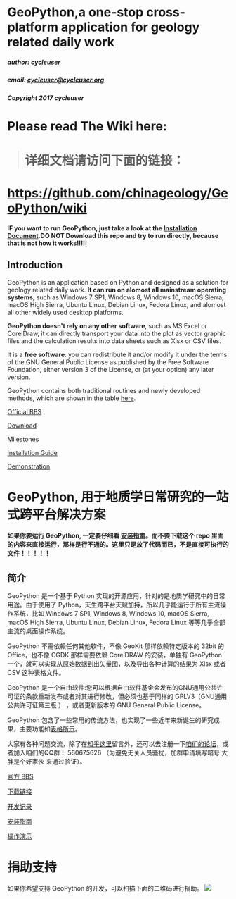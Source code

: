 # GeoPython,a one-stop cross-platform application for geology related daily work


##### author: cycleuser
##### email: cycleuser@cycleuser.org
##### Copyright 2017 cycleuser

# Please read The Wiki here:
>#  详细文档请访问下面的链接：

# https://github.com/chinageology/GeoPython/wiki


#### IF you want to run GeoPython, just take a look at the [Installation Document](https://github.com/chinageology/GeoPython/wiki/Installation).DO NOT Download this repo and try to run directly, because that is not how it works!!!!!




## Introduction


GeoPython is an application based on Python and designed as a solution for geology related daily work. **It can run on alomost all mainstream operating systems**, such as Windows 7 SP1, Windows 8, Windows 10, macOS Sierra, macOS High Sierra, Ubuntu Linux, Debian Linux, Fedora Linux, and alomost all other widely used desktop platforms.

**GeoPython doesn't rely on any other software**, such as MS Excel or CorelDraw, it can directly transport your data into the plot as vector graphic files and the calculation results into data sheets such as Xlsx or CSV files.


It is a **free software**: you can redistribute it and/or modify it under the terms of the GNU General Public License as published by the Free Software Foundation, either version 3 of the License, or (at your option) any later version.

GeoPython contains both traditional routines and newly developed methods, which are shown in the table [here](https://github.com/chinageology/GeoPython/wiki/Functions).

[Official BBS](http://bbs.geopython.com/)

[Download](https://github.com/chinageology/GeoPython/wiki/Download)

[Milestones](https://github.com/chinageology/GeoPython/wiki/Milestones)

[Installation Guide](https://github.com/chinageology/GeoPython/wiki/Installation)


[Demonstration](https://github.com/chinageology/GeoPython/wiki/Demonstration)

# GeoPython, 用于地质学日常研究的一站式跨平台解决方案


#### 如果你要运行 GeoPython, 一定要仔细看 [安装指南](https://github.com/chinageology/GeoPython/wiki/%E5%AE%89%E8%A3%85%E6%8C%87%E5%8D%97)。而不要下载这个 repo 里面的内容来直接运行，那样是行不通的。这里只是放了代码而已，不是直接可执行的文件！！！！！




## 简介


GeoPython 是一个基于 Python 实现的开源应用，针对的是地质学研究中的日常用途。由于使用了 Python，天生跨平台天赋加持，所以几乎能运行于所有主流操作系统，比如 Windows 7 SP1, Windows 8, Windows 10, macOS Sierra, macOS High Sierra, Ubuntu Linux, Debian Linux, Fedora Linux 等等几乎全部主流的桌面操作系统。

GeoPython 不需依赖任何其他软件，不像 GeoKit 那样依赖特定版本的 32bit 的 Office，也不像 CGDK 那样需要依赖 CorelDRAW 的安装，单独有 GeoPython 一个，就可以实现从原始数据到出矢量图，以及导出各种计算的结果为 Xlsx 或者 CSV 这种表格文件。

GeoPython 是一个自由软件:您可以根据自由软件基金会发布的GNU通用公共许可证的条款重新发布或者对其进行修改，但必须也基于同样的 GPLV3（GNU通用公共许可证第三版 ） ，或者更新版本的 GNU General Public License。

GeoPython 包含了一些常用的传统方法，也实现了一些近年来新诞生的研究成果，主要功能如[表格所示](https://github.com/chinageology/GeoPython/wiki/%E5%8A%9F%E8%83%BD%E5%88%97%E8%A1%A8)。

大家有各种问题交流，除了在[知乎这里](https://zhuanlan.zhihu.com/p/30651165?group_id=910460052293672960)留言外，还可以去注册一下[咱们的论坛](bbs.geopython.com)，或者加入咱们的QQ群： 560675626 （为避免无关人员骚扰，加群申请填写暗号 大胖是个好家伙 来通过验证）。


[官方 BBS](http://bbs.geopython.com/)

[下载链接](https://github.com/chinageology/GeoPython/wiki/Download)

[开发记录](https://github.com/chinageology/GeoPython/wiki/%E5%BC%80%E5%8F%91%E8%AE%B0%E5%BD%95)

[安装指南](https://github.com/chinageology/GeoPython/wiki/%E5%AE%89%E8%A3%85%E6%8C%87%E5%8D%97)


[操作演示](https://github.com/chinageology/GeoPython/wiki/%E4%BD%BF%E7%94%A8%E6%BC%94%E7%A4%BA)



# 捐助支持

如果你希望支持 GeoPython 的开发，可以扫描下面的二维码进行捐助。
![](https://raw.githubusercontent.com/chinageology/GeoPython/master/img/WeChatQrCode.png)
